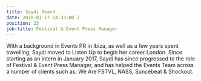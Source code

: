 ```yaml
---
title: Saydi Beard
date: 2018-01-17 14:33:00 Z
position: 23
job-title: Festival & Event Press Manager
---
```


With a background in Events PR in Ibiza, as well as a few years spent travelling, Saydi moved to Listen Up to begin her career London. Since starting as an intern in January 2017, Saydi has since progressed to the role of Festival & Event Press Manager, and has helped the Events Team across a number of clients such as; We Are FSTVL, NASS, Suncébeat & Shockout. 